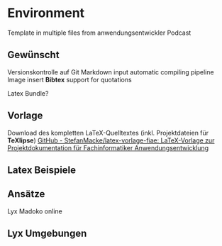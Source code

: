 Environment
===========

Template in multiple files from anwendungsentwickler Podcast






## Gewünscht
Versionskontrolle auf Git
Markdown input
automatic compiling pipeline
Image insert
**Bibtex** support for quotations

Latex Bundle?


## Vorlage
Download des kompletten LaTeX-Quelltextes (inkl. Projektdateien für **TeXlipse**)
[GitHub - StefanMacke/latex-vorlage-fiae: LaTeX-Vorlage zur Projektdokumentation für Fachinformatiker Anwendungsentwicklung](https://github.com/StefanMacke/latex-vorlage-fiae)

## Latex Beispiele

## Ansätze
Lyx
Madoko online


## Lyx Umgebungen
